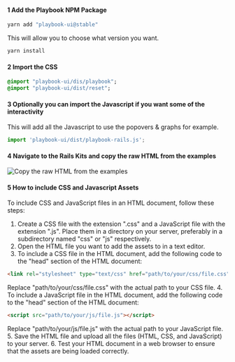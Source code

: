 #### 1 Add the Playbook NPM Package

```sh
yarn add "playbook-ui@stable"
```

This will allow you to choose what version you want.

```sh
yarn install
```
#### 2 Import the CSS

```sass
@import "playbook-ui/dis/playbook";
@import "playbook-ui/dist/reset";
```
#### 3 Optionally you can import the Javascript if you want some of the interactivity
This will add all the Javascript to use the popovers & graphs for example.

```js
import 'playbook-ui/dist/playbook-rails.js';
```

#### 4 Navigate to the Rails Kits and copy the raw HTML from the examples

![Copy the raw HTML from the examples](/images/getting_started/copy_html.png) 

#### 5 How to include CSS and Javascript Assets

To include CSS and JavaScript files in an HTML document, follow these steps:
1. Create a CSS file with the extension ".css" and a JavaScript file with the extension ".js". Place them in a directory on your server, preferably in a subdirectory named "css" or "js" respectively.
2. Open the HTML file you want to add the assets to in a text editor.
3. To include a CSS file in the HTML document, add the following code to the "head" section of the HTML document:

```html
<link rel="stylesheet" type="text/css" href="path/to/your/css/file.css">
```

Replace "path/to/your/css/file.css" with the actual path to your CSS file.
4. To include a JavaScript file in the HTML document, add the following code to the "head" section of the HTML document:

```html
<script src="path/to/your/js/file.js"></script>
```

Replace "path/to/your/js/file.js" with the actual path to your JavaScript file.
5. Save the HTML file and upload all the files (HTML, CSS, and JavaScript) to your server.
6. Test your HTML document in a web browser to ensure that the assets are being loaded correctly.


